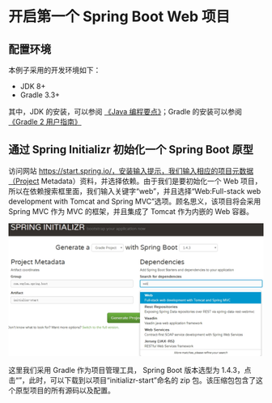 # 开启第一个 Spring Boot Web 项目

## 配置环境

本例子采用的开发环境如下：

* JDK 8+
* Gradle 3.3+

其中，JDK 的安装，可以参阅 [《Java 编程要点》](https://github.com/waylau/essential-java)；Gradle 的安装可以参阅 [《Gradle 2 用户指南》](https://github.com/waylau/Gradle-2-User-Guide)

## 通过 Spring Initializr 初始化一个 Spring Boot 原型

访问网站 https://start.spring.io/，安装输入提示，我们输入相应的项目元数据（Project Metadata）资料，并选择依赖。由于我们是要初始化一个 Web 项目，所以在依赖搜索框里面，我们输入关键字“web”，并且选择“Web:Full-stack web development with Tomcat and Spring MVC”选项。顾名思义，该项目将会采用 Spring MVC 作为 MVC 的框架，并且集成了 Tomcat 作为内嵌的 Web 容器。

![](../images/initializr.jpg)

这里我们采用 Gradle 作为项目管理工具， Spring Boot 版本选型为 1.4.3，点击“”，此时，可以下载到以项目“initializr-start”命名的 zip 包。该压缩包包含了这个原型项目的所有源码以及配置。


